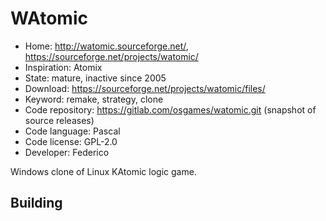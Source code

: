 # WAtomic

- Home: http://watomic.sourceforge.net/, https://sourceforge.net/projects/watomic/
- Inspiration: Atomix
- State: mature, inactive since 2005
- Download: https://sourceforge.net/projects/watomic/files/
- Keyword: remake, strategy, clone
- Code repository: https://gitlab.com/osgames/watomic.git (snapshot of source releases)
- Code language: Pascal
- Code license: GPL-2.0
- Developer: Federico

Windows clone of Linux KAtomic logic game.

## Building
